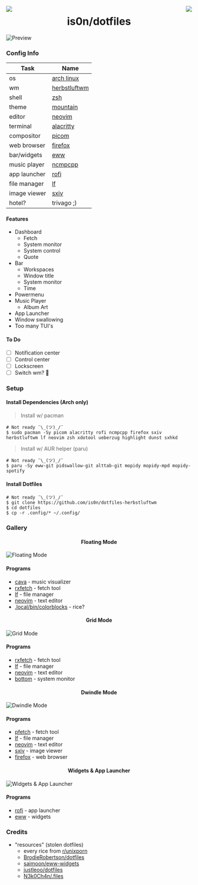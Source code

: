 <img src="https://img.shields.io/badge/Arch_Linux-1793D1?style=for-the-badge&logo=arch-linux&logoColor=white" align="left" /><img src="https://img.shields.io/github/stars/is0n/dotfiles-herbstluftwm.svg?style=for-the-badge&label=Star&maxAge=2592000" align="right"/>
<h1 align='center'>is0n/dotfiles</h1>

![Preview](https://user-images.githubusercontent.com/57725322/173096539-e4542b89-754d-4841-80e9-26f0761a2b71.png)

### Config Info

| Task              | Name                                                                          |
| ----------------- | ------------------------------------------------------------------------------|
| os                | [arch linux](https://archlinux.org/)                                          |
| wm                | [herbstluftwm](https://github.com/herbstluftwm/herbstluftwm)                  |
| shell             | [zsh](https://www.zsh.org/)                                                   |
| theme             | [mountain](https://github.com/mountain-theme/Mountain)                        |
| editor            | [neovim](https://github.com/neovim/neovim)                                    |
| terminal          | [alacritty](https://github.com/alacritty/alacritty)                           |
| compositor        | [picom](https://github.com/yshui/picom)                                       |
| web browser       | [firefox](https://www.mozilla.org/en-US/firefox/new/)                         |
| bar/widgets       | [eww](https://github.com/elkowar/eww)                                         |
| music player      | [ncmpcpp](https://github.com/ncmpcpp/ncmpcpp)                                 |
| app launcher      | [rofi](https://github.com/davatorium/rofi/)                                   |
| file manager      | [lf](https://github.com/gokcehan/lf/)                                         |
| image viewer      | [sxiv](https://github.com/muennich/sxiv)                                      |
| hotel?            | trivago ;)                                                                    |

#### Features
- Dashboard
  - Fetch
  - System monitor
  - System control
  - Quote
- Bar
  - Workspaces
  - Window title
  - System monitor
  - Time
- Powermenu
- Music Player
  - Album Art
- App Launcher
- Window swallowing
- Too many TUI's

#### To Do
- [ ] Notification center
- [ ] Control center
- [ ] Lockscreen
- [ ] Switch wm? 🤔

### Setup

#### Install Dependencies (Arch only)

> Install w/ pacman
```shell
# Not ready ¯\_(ツ)_/¯
$ sudo pacman -Sy picom alacritty rofi ncmpcpp firefox sxiv herbstluftwm lf neovim zsh xdotool ueberzug highlight dunst sxhkd
```
> Install w/ AUR helper (paru)
```shell
# Not ready ¯\_(ツ)_/¯
$ paru -Sy eww-git pidswallow-git alttab-git mopidy mopidy-mpd mopidy-spotify
```

#### Install Dotfiles
```shell
# Not ready ¯\_(ツ)_/¯
$ git clone https://github.com/is0n/dotfiles-herbstluftwm
$ cd dotfiles
$ cp -r .config/* ~/.config/
```

### Gallery

<h4 align='center'>Floating Mode</h4>

![Floating Mode](https://user-images.githubusercontent.com/57725322/172767436-80df75ab-f1c4-42af-a4ed-cfacb3985220.png)

#### Programs
- [cava](https://github.com/karlstav/cava) - music visualizer
- [rxfetch](https://github.com/Mangeshrex/rxfetch) - fetch tool
- [lf](https://github.com/gokcehan/lf/) - file manager
- [neovim](https://github.com/neovim/neovim) - text editor
- [.local/bin/colorblocks](https://github.com/is0n/dotfiles-herbstluftwm/blob/master/.local/bin/colorblocks) - rice?

<h4 align='center'>Grid Mode</h4>

![Grid Mode](https://user-images.githubusercontent.com/57725322/172767993-00ad0502-cdef-4dcb-b208-400686a02b2e.png)

#### Programs
- [rxfetch](https://github.com/Mangeshrex/rxfetch) - fetch tool
- [lf](https://github.com/gokcehan/lf/) - file manager
- [neovim](https://github.com/neovim/neovim) - text editor
- [bottom](https://github.com/ClementTsang/bottom) - system monitor

<h4 align='center'>Dwindle Mode</h4>

![Dwindle Mode](https://user-images.githubusercontent.com/57725322/172932638-fbb7067d-7d5c-4ec2-9d2e-fa090d5fb318.png)

#### Programs
- [pfetch](https://github.com/dylanaraps/pfetch) - fetch tool
- [lf](https://github.com/gokcehan/lf/) - file manager
- [neovim](https://github.com/neovim/neovim) - text editor
- [sxiv](https://github.com/muennich/sxiv) - image viewer
- [firefox](https://www.mozilla.org/en-US/firefox/new/) - web browser

<h4 align='center'>Widgets & App Launcher</h4>

![Widgets & App Launcher](https://user-images.githubusercontent.com/57725322/172768666-197f502a-6351-49a4-b871-1cc0fff5dd31.png)

#### Programs
- [rofi](https://github.com/davatorium/rofi/) - app launcher
- [eww](https://github.com/elkowar/eww) - widgets

### Credits

* "resources" (stolen dotfiles)
    * every rice from [r/unixporn](https://www.reddit.com/r/unixporn/)
    * [BrodieRobertson/dotfiles](https://github.com/BrodieRobertson/dotfiles/)
    * [saimoon/eww-widgets](https://github.com/saimoomedits/eww-widgets)
    * [justleoo/dotfiles](https://github.com/justleoo/dotfiles)
    * [N3k0Ch4n/.files](https://github.com/N3k0Ch4n/.files)

